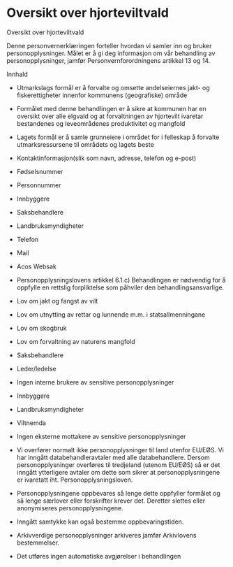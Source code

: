 # Oversikt over hjorteviltvald

Oversikt over hjorteviltvald

  

Denne personvernerklæringen forteller hvordan vi samler inn og bruker personopplysninger. Målet er å gi deg informasjon om vår behandling av personopplysninger, jamfør Personvernforordningens artikkel 13 og 14.

  

Innhald

*   Utmarkslags formål er å forvalte og omsette andelseiernes jakt- og fiskerettigheter innenfor kommunens (geografiske) område  
    
*   Formålet med denne behandlingen er å sikre at kommunen har en oversikt over alle elgvald og at forvaltningen av hjortevilt ivaretar bestandenes og leveområdenes produktivitet og mangfold  
    
*   Lagets formål er å samle grunneiere i området for i felleskap å forvalte utmarksressursene til områdets og lagets beste  
    
*   Kontaktinformasjon(slik som navn, adresse, telefon og e-post)  
    
*   Fødselsnummer  
    
*   Personnummer  
    
*   Innbyggere  
    
*   Saksbehandlere  
    
*   Landbruksmyndigheter  
    
*   Telefon  
    
*   Mail  
    
*   Acos Websak  
    
*   Personopplysningslovens artikkel 6.1.c) Behandlingen er nødvendig for å oppfylle en rettslig forpliktelse som påhviler den behandlingsansvarlige.  
    
*   Lov om jakt og fangst av vilt  
    
*   Lov om utnytting av rettar og lunnende m.m. i statsallmenningane  
    
*   Lov om skogbruk  
    
*   Lov om forvaltning av naturens mangfold  
    
*   Saksbehandlere  
    
*   Leder/ledelse  
    
*   Ingen interne brukere av sensitive personopplysninger  
    
*   Innbyggere  
    
*   Landbruksmyndigheter  
    
*   Viltnemda  
    
*   Ingen eksterne mottakere av sensitive personopplysninger  
    
*   Vi overfører normalt ikke personopplysninger til land utenfor EU/EØS. Vi har inngått databehandleravtaler med alle databehandlere. Dersom personopplysninger overføres til tredjeland (utenom EU/EØS) så er det inngått ytterligere avtaler om dette som sikrer at personopplysningene er ivaretatt iht. Personopplysningsloven.  
    
*   Personopplysningene oppbevares så lenge dette oppfyller formålet og så lenge særlover eller forskrifter krever det. Deretter slettes eller anonymiseres personopplysningene.  
    
*   Inngått samtykke kan også bestemme oppbevaringstiden.  
    
*   Arkivverdige personopplysninger arkiveres jamfør Arkivlovens bestemmelser.  
    
*   Det utføres ingen automatiske avgjørelser i behandlingen